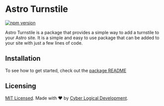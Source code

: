 # Astro Turnstile

[![npm version](https://badge.fury.io/js/astro-turnstile.svg)](https://badge.fury.io/js/astro-turnstile)

Astro Turnstile is a package that provides a simple way to add a turnstile to your Astro site. It is a simple and easy to use package that can be added to your site with just a few lines of code.

## Installation

To see how to get started, check out the [package README](./package/README.md)

## Licensing

[MIT Licensed](./LICENSE). Made with ❤️ by [Cyber Logical Development](https://github.com/Cyber-Logical-Development).
